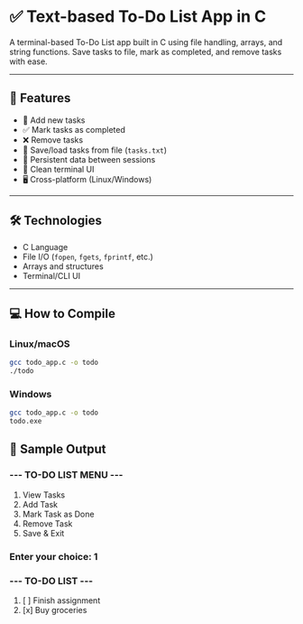 # ✅ Text-based To-Do List App in C

A terminal-based To-Do List app built in C using file handling, arrays, and string functions. Save tasks to file, mark as completed, and remove tasks with ease.

---

## 🚀 Features

- 📌 Add new tasks
- ✅ Mark tasks as completed
- ❌ Remove tasks
- 📂 Save/load tasks from file (`tasks.txt`)
- 🔁 Persistent data between sessions
- 🧼 Clean terminal UI
- 🖥️ Cross-platform (Linux/Windows)

---

## 🛠️ Technologies

- C Language
- File I/O (`fopen`, `fgets`, `fprintf`, etc.)
- Arrays and structures
- Terminal/CLI UI

---

## 💻 How to Compile

### Linux/macOS
```bash
gcc todo_app.c -o todo
./todo
```

### Windows
```bash
gcc todo_app.c -o todo
todo.exe
```

## 📸 Sample Output
### --- TO-DO LIST MENU ---
1. View Tasks
2. Add Task
3. Mark Task as Done
4. Remove Task
5. Save & Exit

### Enter your choice: 1

### --- TO-DO LIST ---
1. [ ] Finish assignment
2. [x] Buy groceries
